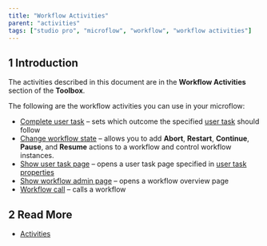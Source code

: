 ```yaml
---
title: "Workflow Activities"
parent: "activities"
tags: ["studio pro", "microflow", "workflow", "workflow activities"]
---
```


## 1 Introduction

The activities described in this document are in the **Workflow Activities** section of the **Toolbox**.

The following are the workflow activities you can use in your microflow:

* [Complete user task](complete-task) – sets which outcome the specified [user task](user-task) should follow
* [Change workflow state](change-workflow-state) – allows you to add **Abort**, **Restart**, **Continue**, **Pause**, and **Resume** actions to a workflow and control workflow instances.
* [Show user task page](show-task-page) – opens a user task page specified in [user task properties](user-task) 
* [Show workflow admin page](show-workflow-page) – opens a workflow overview page
* [Workflow call](workflow-call) – calls a workflow

## 2 Read More

* [Activities](activities)

